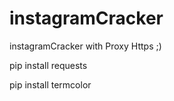 # instagramCracker
instagramCracker   with Proxy Https ;)




pip install requests



pip install termcolor


